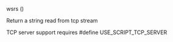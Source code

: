 <span style='color:var(--vscode-symbolIcon-methodForeground);'>wsrs</span> () 

Return a string read from tcp stream

TCP server support requires #define USE_SCRIPT_TCP_SERVER